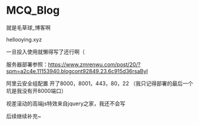 # MCQ_Blog
就是毛草球_博客啊

hellooying.xyz

一旦投入使用就懒得写了还行啊（

服务器部署参照：https://www.zmrenwu.com/post/20/?spm=a2c4e.11153940.blogcont92849.23.6c915d36rsaByI

阿里云安全组配置 开了8000，8001，443，80，22
（我只记得部署的最后一个坑是我没有开8000端口）

视差滚动的高端js特效来自jquery之家，我还不会写

后续继续补充~
